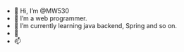 - 👋 Hi, I’m @MW530
- 👀 I’m a web programmer.
- 🌱 I’m currently learning java backend, Spring and so on.
- 💞️ 
- 📫 

<!---
MW530/MW530 is a ✨ special ✨ repository because its `README.md` (this file) appears on your GitHub profile.
You can click the Preview link to take a look at your changes.
--->
